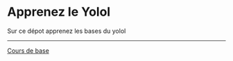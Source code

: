 # Apprenez le Yolol
Sur ce dépot apprenez les bases du yolol

-------
[Cours de base](https://pascalstockert.github.io/yolol/chapter1)
